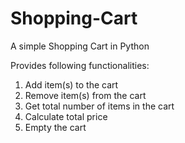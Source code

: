 # Shopping-Cart
A simple Shopping Cart in Python

Provides following functionalities:
1. Add item(s) to the cart
2. Remove item(s) from the cart
3. Get total number of items in the cart
4. Calculate total price
5. Empty the cart

